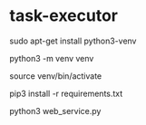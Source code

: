 # task-executor
sudo apt-get install python3-venv

python3 -m venv venv

source venv/bin/activate

pip3 install -r requirements.txt

python3 web_service.py 